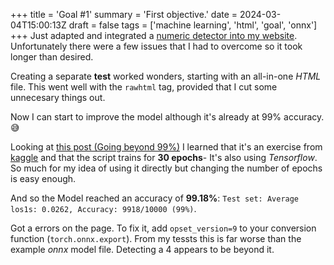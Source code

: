 +++
title = 'Goal #1'
summary = 'First objective.'
date = 2024-03-04T15:00:13Z
draft = false
tags = ['machine learning', 'html', 'goal', 'onnx']
+++
Just adapted and integrated a [numeric detector into my website](/projects/detector/detector/).
Unfortunately there were a few issues that I had to overcome so it took longer than desired.

Creating a separate **test** worked wonders, starting with an all-in-one *HTML* file. This went well with the `rawhtml` tag, provided that I cut some unnecesary things out.

Now I can start to improve the model although it's already at 99% accuracy. 😅️

Looking at [this post (Going beyond 99%)](https://towardsdatascience.com/going-beyond-99-mnist-handwritten-digits-recognition-cfff96337392?gi=3e1b3833afaf) I learned that it's an exercise from [kaggle](https://www.kaggle.com/) and that the script trains for **30 epochs**- It's also using *Tensorflow*. So much for my idea of using it directly but changing the number of epochs is easy enough.

And so the Model reached an accuracy of **99.18%**: `Test set: Average los1s: 0.0262, Accuracy: 9918/10000 (99%)`.

Got a errors on the page. To fix it, add `opset_version=9` to your conversion function (`torch.onnx.export`).
From my tessts this is far worse than the example *onnx* model file. Detecting a 4 appears to be beyond it.
